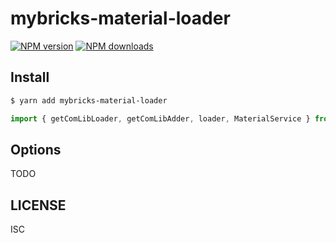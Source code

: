 # mybricks-material-loader

[![NPM version](https://img.shields.io/npm/v/mybricks-material-loader.svg?style=flat)](https://npmjs.org/package/mybricks-material-loader)
[![NPM downloads](http://img.shields.io/npm/dm/mybricks-material-loader.svg?style=flat)](https://npmjs.org/package/mybricks-material-loader)

## Install

```bash
$ yarn add mybricks-material-loader
```

```ts
import { getComLibLoader, getComLibAdder, loader, MaterialService } from "mybricks-material-loader";
```

## Options

TODO

## LICENSE

ISC
